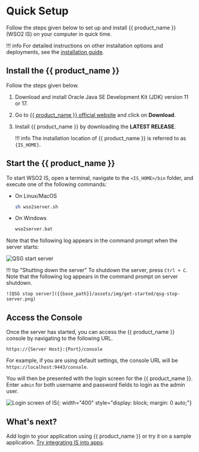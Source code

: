 # Quick Setup

Follow the steps given below to set up and install {{ product_name }} (WSO2 IS) on your computer in quick time.

!!! info
    For detailed instructions on other installation options and deployments, see the [installation guide]({{base_path}}/deploy/get-started/install/).

## Install the {{ product_name }}

Follow the steps given below.

1. Download and install Oracle Java SE Development Kit (JDK) version 11 or 17.
2. Go to [{{ product_name }} official website](https://wso2.com/identity-server/) and click on **Download**.
3. Install {{ product_name }} by downloading the **LATEST RELEASE**.

    !!! info
        The installation location of {{ product_name }} is referred to as `{IS_HOME}`.

<!-- The {{ product_name }} installation location can vary depending on the operating system as given below:

|OS     |Home Directory                                |
|:------|:---------------------------------------------|
|Mac OS | `/Library/WSO2/IdentityServer/<IS_HOME>`         |
|Windows| `C:\Program Files\WSO2\IdentityServer\<IS_HOME>` |
|Ubuntu | `/usr/lib/wso2/IdentityServer/<IS_HOME>`         |
|CentOS | `/usr/lib64/IdentityServer/<IS_HOME>`           |

-->

## Start the {{ product_name }}

To start WSO2 IS, open a terminal, navigate to the `<IS_HOME>/bin` folder, and execute one of the following commands:

- On Linux/MacOS

    ``` bash
    sh wso2server.sh
    ```

- On Windows

    ``` bash
    wso2server.bat
    ```

Note that the following log appears in the command prompt when the server starts:

![QSG start server]({{base_path}}/assets/img/get-started/qsg-start-server.png)

!!! tip "Shutting down the server"
    To shutdown the server, press `Ctrl + C`.
    Note that the following log appears in the command prompt on server shutdown.

    ![QSG stop server]({{base_path}}/assets/img/get-started/qsg-stop-server.png)

## Access the Console

Once the server has started, you can access the {{ product_name }} console by navigating to the following URL.

`https://{Server Host}:{Port}/console`

For example, if you are using default settings, the console URL will be `https://localhost:9443/console`.

You will then be presented with the login screen for the {{ product_name }}. Enter `admin` for both username and password fields to login as the admin user.

![Login screen of IS]({{base_path}}/assets/img/get-started/login-to-is.png){: width="400" style="display: block; margin: 0 auto;"}

## What's next?

Add login to your application using {{ product_name }} or try it on a sample application. [Try integrating IS into apps]({{base_path}}/get-started/try-samples).

